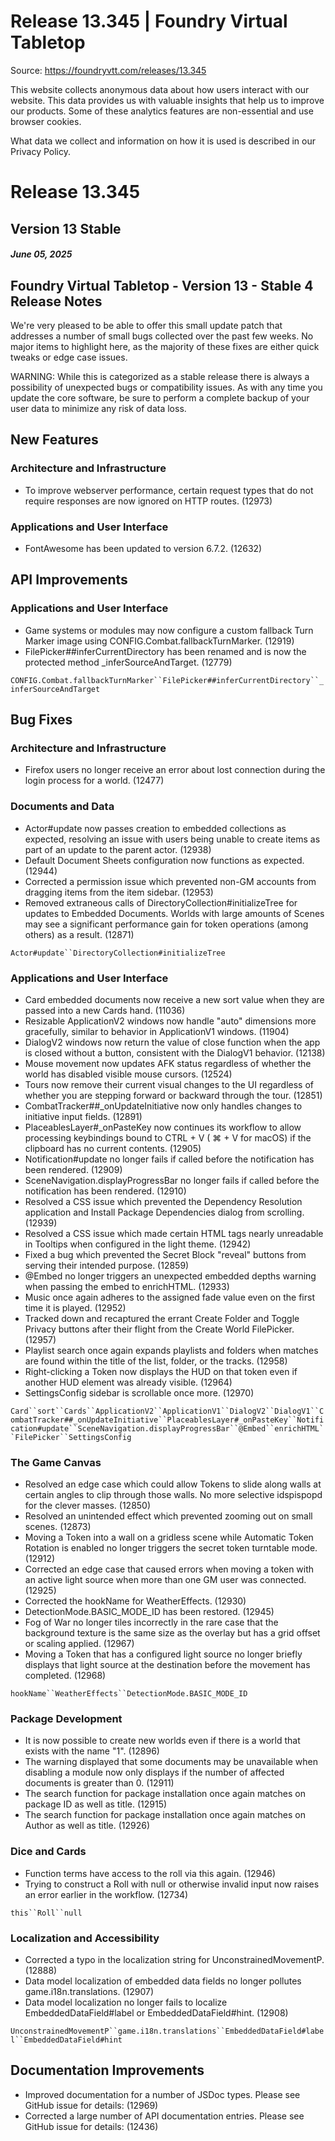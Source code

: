 # Release 13.345 | Foundry Virtual Tabletop

Source: https://foundryvtt.com/releases/13.345

This website collects anonymous data about how users interact with our website. This data provides us with 
        valuable insights that help us to improve our products. Some of these analytics features are non-essential 
        and use browser cookies.

What data we collect and information on how it is used is described in our 
        Privacy Policy.


# Release 13.345


## Version 13 Stable


##### June 05, 2025


## Foundry Virtual Tabletop - Version 13 - Stable 4 Release Notes

We're very pleased to be able to offer this small update patch that addresses a number of small bugs collected over the past few weeks. No major items to highlight here, as the majority of these fixes are either quick tweaks or edge case issues.

WARNING: While this is categorized as a stable release there is always a possibility of unexpected bugs or compatibility issues. As with any time you update the core software, be sure to perform a complete backup of your user data to minimize any risk of data loss.


## New Features


### Architecture and Infrastructure

- To improve webserver performance, certain request types that do not require responses are now ignored on HTTP routes. (12973)


### Applications and User Interface

- FontAwesome has been updated to version 6.7.2. (12632)


## API Improvements


### Applications and User Interface

- Game systems or modules may now configure a custom fallback Turn Marker image using CONFIG.Combat.fallbackTurnMarker. (12919)
- FilePicker##inferCurrentDirectory has been renamed and is now the protected method _inferSourceAndTarget. (12779)

`CONFIG.Combat.fallbackTurnMarker``FilePicker##inferCurrentDirectory``_inferSourceAndTarget`
## Bug Fixes


### Architecture and Infrastructure

- Firefox users no longer receive an error about lost connection during the login process for a world. (12477)


### Documents and Data

- Actor#update now passes creation to embedded collections as expected, resolving an issue with users being unable to create items as part of an update to the parent actor. (12938)
- Default Document Sheets configuration now functions as expected. (12944)
- Corrected a permission issue which prevented non-GM accounts from dragging items from the item sidebar. (12953)
- Removed extraneous calls of DirectoryCollection#initializeTree for updates to Embedded Documents. Worlds with large amounts of Scenes may see a significant performance gain for token operations (among others) as a result. (12871)

`Actor#update``DirectoryCollection#initializeTree`
### Applications and User Interface

- Card embedded documents now receive a new sort value when they are passed into a new Cards hand. (11036)
- Resizable ApplicationV2 windows now handle "auto" dimensions more gracefully, similar to behavior in ApplicationV1 windows. (11904)
- DialogV2 windows now return the value of close function when the app is closed without a button, consistent with the DialogV1 behavior. (12138)
- Mouse movement now updates AFK status regardless of whether the world has disabled visible mouse cursors. (12524)
- Tours now remove their current visual changes to the UI regardless of whether you are stepping forward or backward through the tour. (12851)
- CombatTracker##_onUpdateInitiative now only handles changes to initiative input fields. (12891)
- PlaceablesLayer#_onPasteKey now continues its workflow to allow processing keybindings bound to CTRL + V ( ⌘ + V for macOS) if the clipboard has no current contents. (12905)
- Notification#update no longer fails if called before the notification has been rendered. (12909)
- SceneNavigation.displayProgressBar no longer fails if called before the notification has been rendered. (12910)
- Resolved a CSS issue which prevented the Dependency Resolution application and Install Package Dependencies dialog from scrolling. (12939)
- Resolved a CSS issue which made certain HTML tags nearly unreadable in Tooltips when configured in the light theme. (12942)
- Fixed a bug which prevented the Secret Block "reveal" buttons from serving their intended purpose. (12859)
- @Embed no longer triggers an unexpected embedded depths warning when passing the embed to enrichHTML. (12933)
- Music once again adheres to the assigned fade value even on the first time it is played. (12952)
- Tracked down and recaptured the errant Create Folder and Toggle Privacy buttons after their flight from the Create World FilePicker. (12957)
- Playlist search once again expands playlists and folders when matches are found within the title of the list, folder, or the tracks. (12958)
- Right-clicking a Token now displays the HUD on that token even if another HUD element was already visible. (12964)
- SettingsConfig sidebar is scrollable once more. (12970)

`Card``sort``Cards``ApplicationV2``ApplicationV1``DialogV2``DialogV1``CombatTracker##_onUpdateInitiative``PlaceablesLayer#_onPasteKey``Notification#update``SceneNavigation.displayProgressBar``@Embed``enrichHTML``FilePicker``SettingsConfig`
### The Game Canvas

- Resolved an edge case which could allow Tokens to slide along walls at certain angles to clip through those walls. No more selective idspispopd for the clever masses. (12850)
- Resolved an unintended effect which prevented zooming out on small scenes. (12873)
- Moving a Token into a wall on a gridless scene while Automatic Token Rotation is enabled no longer triggers the secret token turntable mode. (12912)
- Corrected an edge case that caused errors when moving a token with an active light source when more than one GM user was connected. (12925)
- Corrected the hookName for WeatherEffects. (12930)
- DetectionMode.BASIC_MODE_ID has been restored. (12945)
- Fog of War no longer tiles incorrectly in the rare case that the background texture is the same size as the overlay but has a grid offset or scaling applied. (12967)
- Moving a Token that has a configured light source no longer briefly displays that light source at the destination before the movement has completed. (12968)

`hookName``WeatherEffects``DetectionMode.BASIC_MODE_ID`
### Package Development

- It is now possible to create new worlds even if there is a world that exists with the name "1". (12896)
- The warning displayed that some documents may be unavailable when disabling a module now only displays if the number of affected documents is greater than 0. (12911)
- The search function for package installation once again matches on package ID as well as title. (12915)
- The search function for package installation once again matches on Author as well as title. (12926)


### Dice and Cards

- Function terms have access to the roll via this again. (12946)
- Trying to construct a Roll with null or otherwise invalid input now raises an error earlier in the workflow. (12734)

`this``Roll``null`
### Localization and Accessibility

- Corrected a typo in the localization string for UnconstrainedMovementP. (12888)
- Data model localization of embedded data fields no longer pollutes game.i18n.translations. (12907)
- Data model localization no longer fails to localize EmbeddedDataField#label or EmbeddedDataField#hint. (12908)

`UnconstrainedMovementP``game.i18n.translations``EmbeddedDataField#label``EmbeddedDataField#hint`
## Documentation Improvements

- Improved documentation for a number of JSDoc types. Please see GitHub issue for details: (12969)
- Corrected a large number of API documentation entries. Please see GitHub issue for details: (12436)

